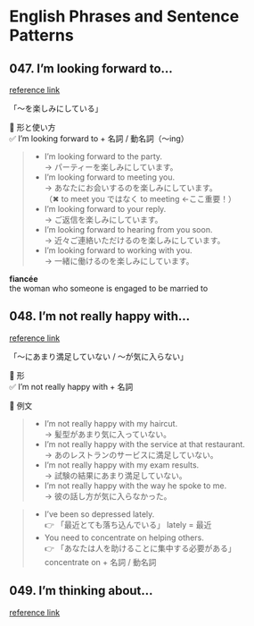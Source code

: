 # English Phrases and Sentence Patterns

## 047. I’m looking forward to…

[reference link](https://basicenglishspeaking.com/047-im-looking-forward-to/)

「〜を楽しみにしている」  

🔹 形と使い方  
✅ I’m looking forward to + 名詞 / 動名詞（〜ing）

> - I’m looking forward to the party.  
> → パーティーを楽しみにしています。
> - I’m looking forward to meeting you.    
> → あなたにお会いするのを楽しみにしています。  
>（✖ to meet you ではなく to meeting ←ここ重要！）  
> - I’m looking forward to your reply.  
> → ご返信を楽しみにしています。  
> - I’m looking forward to hearing from you soon.  
> → 近々ご連絡いただけるのを楽しみにしています。
> - I’m looking forward to working with you.  
> → 一緒に働けるのを楽しみにしています。

<b>fiancée</b>  
the woman who someone is engaged to be married to 

## 048. I’m not really happy with…

[reference link](https://basicenglishspeaking.com/048-im-not-really-happy-with/)

「〜にあまり満足していない / 〜が気に入らない」  

🔹 形  
✅ I’m not really happy with + 名詞

🔹 例文  

> - I’m not really happy with my haircut.  
> → 髪型があまり気に入っていない。
> - I’m not really happy with the service at that restaurant.   
> → あのレストランのサービスに満足していない。
> - I’m not really happy with my exam results.  
> → 試験の結果にあまり満足していない。
> - I’m not really happy with the way he spoke to me.  
> → 彼の話し方が気に入らなかった。

> - I’ve been so depressed lately.   
> 👉 「最近とても落ち込んでいる」   lately = 最近　　
> - You need to concentrate on helping others.   
> 👉 「あなたは人を助けることに集中する必要がある」  
> concentrate on + 名詞 / 動名詞

## 049. I’m thinking about…

[reference link](https://basicenglishspeaking.com/049-im-thinking-about/)

